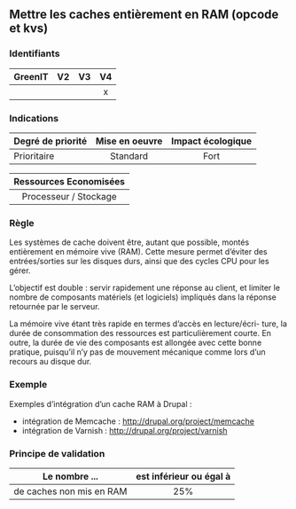 ## Mettre les caches entièrement en RAM (opcode et kvs)
### Identifiants

| GreenIT |  V2  |  V3  |  V4  |
|---------|:----:|:----:|:----:|
|      |   |   |  x   |

### Indications

| Degré de priorité |      Mise en oeuvre       |  Impact écologique    | 
|-------------------|:-------------------------:|:---------------------:|
| Prioritaire       |  Standard                 |    Fort               | 


|Ressources Economisées                                      |
|:----------------------------------------------------------:|
| Processeur / Stockage   |

### Règle

Les systèmes de cache doivent être, autant que possible, montés entièrement en mémoire vive (RAM). Cette mesure permet d’éviter des entrées/sorties sur les disques durs, ainsi que des cycles CPU pour les gérer.

L’objectif est double : servir rapidement une réponse au client, et limiter le nombre de composants matériels (et logiciels) impliqués dans la réponse retournée par le serveur.

La mémoire vive étant très rapide en termes d’accès en lecture/écri- ture, la durée de consommation des ressources est particulièrement courte. En outre, la durée de vie des composants est allongée avec cette bonne pratique, puisqu’il n’y pas de mouvement mécanique comme lors d’un recours au disque dur.

### Exemple

Exemples d’intégration d’un cache RAM à Drupal :
 - intégration de Memcache : http://drupal.org/project/memcache
 - intégration de Varnish : http://drupal.org/project/varnish

### Principe de validation

| Le nombre ...     | est inférieur ou égal à   |  
|-------------------|:-------------------------:|
| de caches non mis en RAM  | 25%  |
